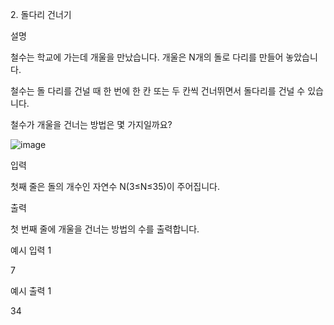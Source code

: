 2\. 돌다리 건너기

설명

철수는 학교에 가는데 개울을 만났습니다. 개울은 N개의 돌로 다리를 만들어 놓았습니다.

철수는 돌 다리를 건널 때 한 번에 한 칸 또는 두 칸씩 건너뛰면서 돌다리를 건널 수 있습니다.

철수가 개울을 건너는 방법은 몇 가지일까요?

![image](https://user-images.githubusercontent.com/47135476/172640355-e6dc95bf-d5cd-4f71-aefd-2173961dd46c.png)

입력

첫째 줄은 돌의 개수인 자연수 N(3≤N≤35)이 주어집니다.

출력

첫 번째 줄에 개울을 건너는 방법의 수를 출력합니다.

예시 입력 1

7

예시 출력 1

34